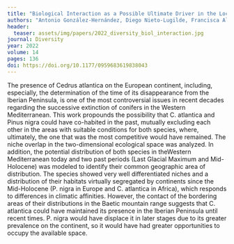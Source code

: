```yaml
---
title: "Biological Interaction as a Possible Ultimate Driver in the Local Extinction of Cedrus atlantica in the Iberian Peninsula"
authors: "Antonio González-Hernández, Diego Nieto-Lugilde, Francisca Alba-Sánchez, and Julio Peñas" 
header:
  teaser: assets/img/papers/2022_diversity_biol_interaction.jpg
journal: Diversity
year: 2022
volume: 14
pages: 136 
doi: https://doi.org/10.1177/0959683619838043
---
```


The presence of Cedrus atlantica on the European continent, including, especially, the determination of the time of its disappearance from the Iberian Peninsula, is one of the most controversial issues in recent decades regarding the successive extinction of conifers in the Western Mediterranean. This work propounds the possibility that C. atlantica and Pinus nigra could have co-habited in the past, mutually excluding each other in the areas with suitable conditions for both species, where, ultimately, the one that was the most competitive would have remained. The niche overlap in the two-dimensional ecological space was analyzed. In addition, the potential distribution of both species in theWestern Mediterranean today and two past periods (Last Glacial Maximum and Mid-Holocene) was modeled to identify their common geographic area of distribution. The species showed very well differentiated niches and a distribution of their habitats virtually segregated by continents since the Mid-Holocene (P. nigra in Europe and C. atlantica in Africa), which responds to differences in climatic affinities. However, the contact of the bordering areas of their distributions in the Baetic mountain range suggests that C. atlantica could have maintained its presence in the Iberian Peninsula until recent times. P. nigra would have displace it in later stages due to its greater prevalence on the continent, so it would have had greater opportunities to occupy the available space.